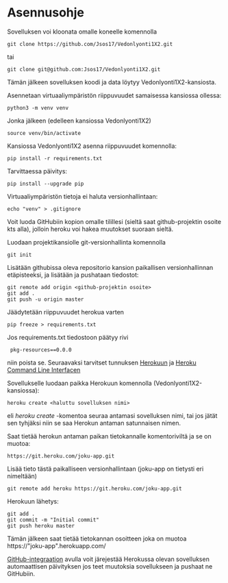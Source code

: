 # Asennusohje

Sovelluksen voi kloonata omalle koneelle komennolla

    git clone https://github.com/Jsos17/Vedonlyonti1X2.git

tai 

    git clone git@github.com:Jsos17/Vedonlyonti1X2.git

Tämän jälkeen sovelluksen koodi ja data löytyy Vedonlyonti1X2-kansiosta.

Asennetaan virtuaaliympäristön riippuvuudet samaisessa kansiossa ollessa:

    python3 -m venv venv
    
Jonka jälkeen (edelleen kansiossa Vedonlyonti1X2)

    source venv/bin/activate

Kansiossa Vedonlyonti1X2 asenna riippuvuudet komennolla:

    pip install -r requirements.txt
    
 Tarvittaessa päivitys:
 
    pip install --upgrade pip
    
Virtuaaliympäristön tietoja ei haluta versionhallintaan:

    echo "venv" > .gitignore
    
Voit luoda GitHubiin kopion omalle tilillesi (sieltä saat github-projektin osoite kts alla), jolloin heroku voi hakea muutokset suoraan sieltä.

Luodaan projektikansiolle git-versionhallinta komennolla

    git init
    
Lisätään githubissa oleva repositorio kansion paikallisen versionhallinnan etäpisteeksi, ja lisätään ja pushataan tiedostot:

    git remote add origin <github-projektin osoite>
    git add .
    git push -u origin master
 
Jäädytetään riippuvuudet herokua varten
 
    pip freeze > requirements.txt
    
 Jos requirements.txt tiedostoon päätyy rivi 
 
     pkg-resources==0.0.0 
     
 niin poista se.
Seuraavaksi tarvitset tunnuksen [Herokuun](https://signup.heroku.com/dc) ja [Heroku Command Line Interfacen](https://devcenter.heroku.com/articles/heroku-cli)

Sovellukselle luodaan paikka Herokuun komennolla (Vedonlyonti1X2-kansiossa):

    heroku create <haluttu sovelluksen nimi>

eli *heroku create* -komentoa seuraa antamasi sovelluksen nimi, tai jos jätät sen tyhjäksi niin se saa Herokun antaman satunnaisen nimen.

Saat tietää herokun antaman paikan tietokannalle komentoriviltä ja se on muotoa: 

    https://git.heroku.com/joku-app.git
    
Lisää tieto tästä paikalliseen versionhallintaan (joku-app on tietysti eri nimeltään)
 
    git remote add heroku https://git.heroku.com/joku-app.git
    
Herokuun lähetys:

    git add .
    git commit -m "Initial commit"
    git push heroku master
    
Tämän jälkeen saat tietää tietokannan osoitteen joka on muotoa https://"joku-app".herokuapp.com/

[GitHub-integraation](https://devcenter.heroku.com/articles/github-integration) avulla voit järejestää Herokussa olevan sovelluksen automaattisen päivityksen jos teet muutoksia sovellukseen ja pushaat ne GitHubiin.
